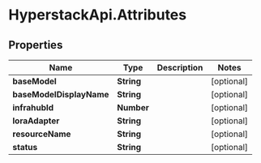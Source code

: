 # HyperstackApi.Attributes

## Properties

Name | Type | Description | Notes
------------ | ------------- | ------------- | -------------
**baseModel** | **String** |  | [optional] 
**baseModelDisplayName** | **String** |  | [optional] 
**infrahubId** | **Number** |  | [optional] 
**loraAdapter** | **String** |  | [optional] 
**resourceName** | **String** |  | [optional] 
**status** | **String** |  | [optional] 


